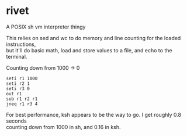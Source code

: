 # rivet
A POSIX sh vm interpreter thingy

This relies on sed and wc to do memory and line counting for the loaded instructions,  
but it'll do basic math, load and store values to a file, and echo to the terminal.

Counting down from 1000 -> 0

```
seti r1 1000
seti r2 1
seti r3 0
out r1
sub r1 r2 r1
jneq r1 r3 4
```

For best performance, ksh appears to be the way to go. I get roughly 0.8 seconds  
counting down from 1000 in sh, and 0.16 in ksh.
